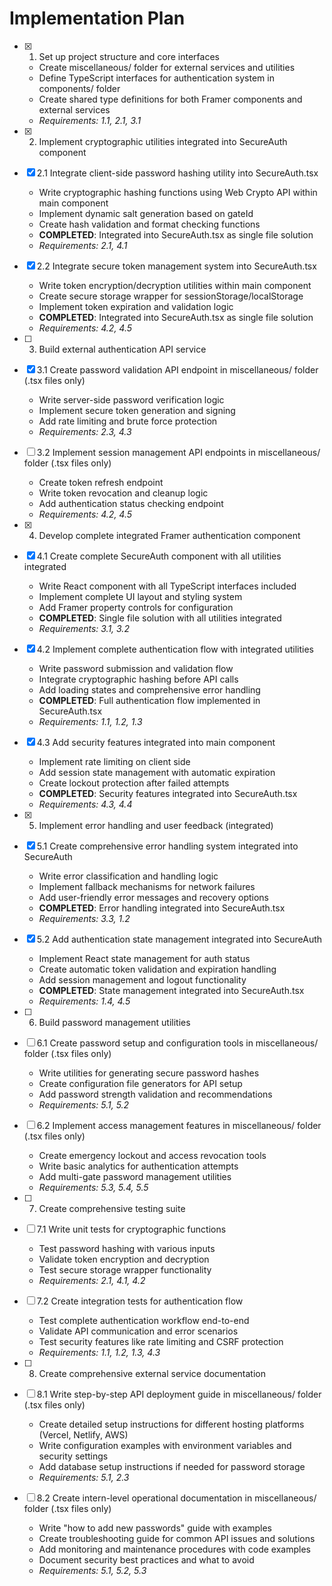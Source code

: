 # Implementation Plan

- [x] 1. Set up project structure and core interfaces





  - Create miscellaneous/ folder for external services and utilities
  - Define TypeScript interfaces for authentication system in components/ folder
  - Create shared type definitions for both Framer components and external services
  - _Requirements: 1.1, 2.1, 3.1_

- [x] 2. Implement cryptographic utilities integrated into SecureAuth component




- [x] 2.1 Integrate client-side password hashing utility into SecureAuth.tsx


  - Write cryptographic hashing functions using Web Crypto API within main component
  - Implement dynamic salt generation based on gateId
  - Create hash validation and format checking functions
  - **COMPLETED**: Integrated into SecureAuth.tsx as single file solution
  - _Requirements: 2.1, 4.1_

- [x] 2.2 Integrate secure token management system into SecureAuth.tsx


  - Write token encryption/decryption utilities within main component
  - Create secure storage wrapper for sessionStorage/localStorage
  - Implement token expiration and validation logic
  - **COMPLETED**: Integrated into SecureAuth.tsx as single file solution
  - _Requirements: 4.2, 4.5_

- [ ] 3. Build external authentication API service
- [x] 3.1 Create password validation API endpoint in miscellaneous/ folder (.tsx files only)



  - Write server-side password verification logic
  - Implement secure token generation and signing
  - Add rate limiting and brute force protection
  - _Requirements: 2.3, 4.3_

- [ ] 3.2 Implement session management API endpoints in miscellaneous/ folder (.tsx files only)
  - Create token refresh endpoint
  - Write token revocation and cleanup logic
  - Add authentication status checking endpoint
  - _Requirements: 4.2, 4.5_

- [x] 4. Develop complete integrated Framer authentication component
- [x] 4.1 Create complete SecureAuth component with all utilities integrated
  - Write React component with all TypeScript interfaces included
  - Implement complete UI layout and styling system
  - Add Framer property controls for configuration
  - **COMPLETED**: Single file solution with all utilities integrated
  - _Requirements: 3.1, 3.2_

- [x] 4.2 Implement complete authentication flow with integrated utilities
  - Write password submission and validation flow
  - Integrate cryptographic hashing before API calls
  - Add loading states and comprehensive error handling
  - **COMPLETED**: Full authentication flow implemented in SecureAuth.tsx
  - _Requirements: 1.1, 1.2, 1.3_

- [x] 4.3 Add security features integrated into main component
  - Implement rate limiting on client side
  - Add session state management with automatic expiration
  - Create lockout protection after failed attempts
  - **COMPLETED**: Security features integrated into SecureAuth.tsx
  - _Requirements: 4.3, 4.4_

- [x] 5. Implement error handling and user feedback (integrated)
- [x] 5.1 Create comprehensive error handling system integrated into SecureAuth
  - Write error classification and handling logic
  - Implement fallback mechanisms for network failures
  - Add user-friendly error messages and recovery options
  - **COMPLETED**: Error handling integrated into SecureAuth.tsx
  - _Requirements: 3.3, 1.2_

- [x] 5.2 Add authentication state management integrated into SecureAuth
  - Implement React state management for auth status
  - Create automatic token validation and expiration handling
  - Add session management and logout functionality
  - **COMPLETED**: State management integrated into SecureAuth.tsx
  - _Requirements: 1.4, 4.5_

- [ ] 6. Build password management utilities
- [ ] 6.1 Create password setup and configuration tools in miscellaneous/ folder (.tsx files only)
  - Write utilities for generating secure password hashes
  - Create configuration file generators for API setup
  - Add password strength validation and recommendations
  - _Requirements: 5.1, 5.2_

- [ ] 6.2 Implement access management features in miscellaneous/ folder (.tsx files only)
  - Create emergency lockout and access revocation tools
  - Write basic analytics for authentication attempts
  - Add multi-gate password management utilities
  - _Requirements: 5.3, 5.4, 5.5_

- [ ] 7. Create comprehensive testing suite
- [ ] 7.1 Write unit tests for cryptographic functions
  - Test password hashing with various inputs
  - Validate token encryption and decryption
  - Test secure storage wrapper functionality
  - _Requirements: 2.1, 4.1, 4.2_

- [ ] 7.2 Create integration tests for authentication flow
  - Test complete authentication workflow end-to-end
  - Validate API communication and error scenarios
  - Test security features like rate limiting and CSRF protection
  - _Requirements: 1.1, 1.2, 1.3, 4.3_

- [ ] 8. Create comprehensive external service documentation
- [ ] 8.1 Write step-by-step API deployment guide in miscellaneous/ folder (.tsx files only)
  - Create detailed setup instructions for different hosting platforms (Vercel, Netlify, AWS)
  - Write configuration examples with environment variables and security settings
  - Add database setup instructions if needed for password storage
  - _Requirements: 5.1, 2.3_

- [ ] 8.2 Create intern-level operational documentation in miscellaneous/ folder (.tsx files only)
  - Write "how to add new passwords" guide with examples
  - Create troubleshooting guide for common API issues and solutions
  - Add monitoring and maintenance procedures with code examples
  - Document security best practices and what to avoid
  - _Requirements: 5.1, 5.2, 5.3_